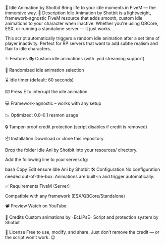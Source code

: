 🕺 Idle Animation by Shotbit
Bring life to your idle moments in FiveM — the immersive way.
📌 Description
Idle Animation by Shotbit is a lightweight, framework-agnostic FiveM resource that adds smooth, custom idle animations to your character when inactive. Whether you're using QBCore, ESX, or running a standalone server — it just works.

This script automatically triggers a random idle animation after a set time of player inactivity. Perfect for RP servers that want to add subtle realism and flair to idle characters.

✨ Features
🎭 Custom idle animations (with .ycd streaming support)

🔄 Randomized idle animation selection

⌛ Idle timer (default: 60 seconds)

⌨️ Press E to interrupt the idle animation

💻 Framework-agnostic – works with any setup

📉 Optimized: 0.0–0.1 resmon usage

🔒 Tamper-proof credit protection (script disables if credit is removed)

📦 Installation
Download or clone this repository.

Drop the folder Idle Ani by Shotbit into your resources/ directory.

Add the following line to your server.cfg:

bash
Copy
Edit
ensure Idle Ani by Shotbit
🛠️ Configuration
No configuration needed out-of-the-box. Animations are built-in and trigger automatically.

✅ Requirements
FiveM (Server)

Compatible with any framework (ESX/QBCore/Standalone)

📽️ Preview
Watch on YouTube

🧠 Credits
Custom animations by -EcLiPsE-
Script and protection system by Shotbit

📜 License
Free to use, modify, and share.
Just don’t remove the credit — or the script won’t work. 😉
